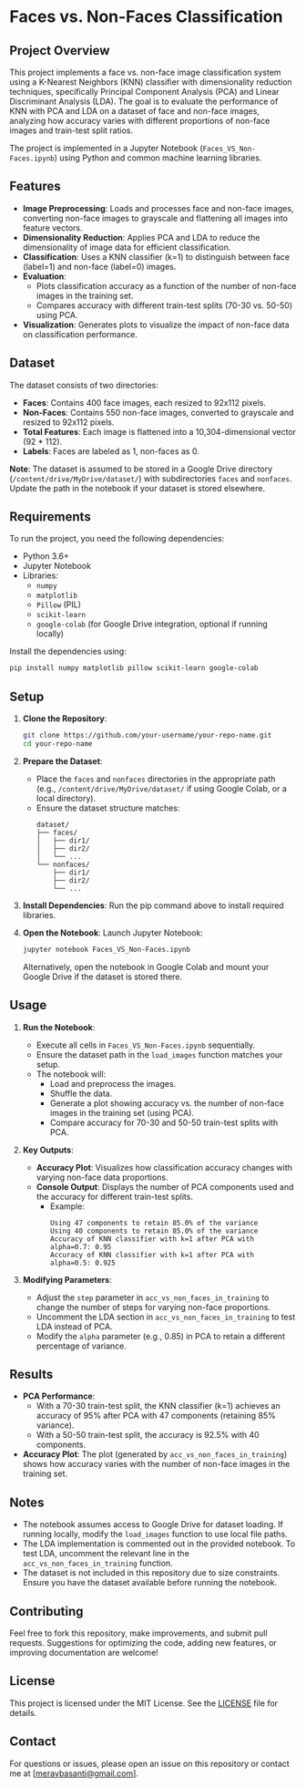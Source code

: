 # Faces vs. Non-Faces Classification

## Project Overview
This project implements a face vs. non-face image classification system using a K-Nearest Neighbors (KNN) classifier with dimensionality reduction techniques, specifically Principal Component Analysis (PCA) and Linear Discriminant Analysis (LDA). The goal is to evaluate the performance of KNN with PCA and LDA on a dataset of face and non-face images, analyzing how accuracy varies with different proportions of non-face images and train-test split ratios.

The project is implemented in a Jupyter Notebook (`Faces_VS_Non-Faces.ipynb`) using Python and common machine learning libraries.

## Features
- **Image Preprocessing**: Loads and processes face and non-face images, converting non-face images to grayscale and flattening all images into feature vectors.
- **Dimensionality Reduction**: Applies PCA and LDA to reduce the dimensionality of image data for efficient classification.
- **Classification**: Uses a KNN classifier (k=1) to distinguish between face (label=1) and non-face (label=0) images.
- **Evaluation**: 
  - Plots classification accuracy as a function of the number of non-face images in the training set.
  - Compares accuracy with different train-test splits (70-30 vs. 50-50) using PCA.
- **Visualization**: Generates plots to visualize the impact of non-face data on classification performance.

## Dataset
The dataset consists of two directories:
- **Faces**: Contains 400 face images, each resized to 92x112 pixels.
- **Non-Faces**: Contains 550 non-face images, converted to grayscale and resized to 92x112 pixels.
- **Total Features**: Each image is flattened into a 10,304-dimensional vector (92 * 112).
- **Labels**: Faces are labeled as 1, non-faces as 0.

**Note**: The dataset is assumed to be stored in a Google Drive directory (`/content/drive/MyDrive/dataset/`) with subdirectories `faces` and `nonfaces`. Update the path in the notebook if your dataset is stored elsewhere.

## Requirements
To run the project, you need the following dependencies:
- Python 3.6+
- Jupyter Notebook
- Libraries:
  - `numpy`
  - `matplotlib`
  - `Pillow` (PIL)
  - `scikit-learn`
  - `google-colab` (for Google Drive integration, optional if running locally)

Install the dependencies using:
```bash
pip install numpy matplotlib pillow scikit-learn google-colab
```

## Setup
1. **Clone the Repository**:
   ```bash
   git clone https://github.com/your-username/your-repo-name.git
   cd your-repo-name
   ```

2. **Prepare the Dataset**:
   - Place the `faces` and `nonfaces` directories in the appropriate path (e.g., `/content/drive/MyDrive/dataset/` if using Google Colab, or a local directory).
   - Ensure the dataset structure matches:
     ```
     dataset/
     ├── faces/
     │   ├── dir1/
     │   ├── dir2/
     │   └── ...
     └── nonfaces/
         ├── dir1/
         ├── dir2/
         └── ...
     ```

3. **Install Dependencies**:
   Run the pip command above to install required libraries.

4. **Open the Notebook**:
   Launch Jupyter Notebook:
   ```bash
   jupyter notebook Faces_VS_Non-Faces.ipynb
   ```
   Alternatively, open the notebook in Google Colab and mount your Google Drive if the dataset is stored there.

## Usage
1. **Run the Notebook**:
   - Execute all cells in `Faces_VS_Non-Faces.ipynb` sequentially.
   - Ensure the dataset path in the `load_images` function matches your setup.
   - The notebook will:
     - Load and preprocess the images.
     - Shuffle the data.
     - Generate a plot showing accuracy vs. the number of non-face images in the training set (using PCA).
     - Compare accuracy for 70-30 and 50-50 train-test splits with PCA.

2. **Key Outputs**:
   - **Accuracy Plot**: Visualizes how classification accuracy changes with varying non-face data proportions.
   - **Console Output**: Displays the number of PCA components used and the accuracy for different train-test splits.
     - Example: 
       ```
       Using 47 components to retain 85.0% of the variance
       Using 40 components to retain 85.0% of the variance
       Accuracy of KNN classifier with k=1 after PCA with alpha=0.7: 0.95
       Accuracy of KNN classifier with k=1 after PCA with alpha=0.5: 0.925
       ```

3. **Modifying Parameters**:
   - Adjust the `step` parameter in `acc_vs_non_faces_in_training` to change the number of steps for varying non-face proportions.
   - Uncomment the LDA section in `acc_vs_non_faces_in_training` to test LDA instead of PCA.
   - Modify the `alpha` parameter (e.g., 0.85) in PCA to retain a different percentage of variance.

## Results
- **PCA Performance**:
  - With a 70-30 train-test split, the KNN classifier (k=1) achieves an accuracy of 95% after PCA with 47 components (retaining 85% variance).
  - With a 50-50 train-test split, the accuracy is 92.5% with 40 components.
- **Accuracy Plot**: The plot (generated by `acc_vs_non_faces_in_training`) shows how accuracy varies with the number of non-face images in the training set.

## Notes
- The notebook assumes access to Google Drive for dataset loading. If running locally, modify the `load_images` function to use local file paths.
- The LDA implementation is commented out in the provided notebook. To test LDA, uncomment the relevant line in the `acc_vs_non_faces_in_training` function.
- The dataset is not included in this repository due to size constraints. Ensure you have the dataset available before running the notebook.

## Contributing
Feel free to fork this repository, make improvements, and submit pull requests. Suggestions for optimizing the code, adding new features, or improving documentation are welcome!

## License
This project is licensed under the MIT License. See the [LICENSE](LICENSE) file for details.

## Contact
For questions or issues, please open an issue on this repository or contact me at [meraybasanti@gmail.com].
